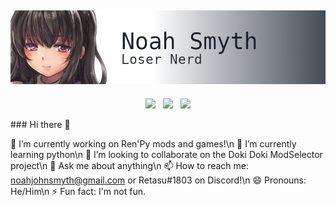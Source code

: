 ## ![noah smyth header](https://github.com/noahjsmyth/noahjsmyth/raw/master/githubbanner.png)
<p align='center'>
<a href="https://twitter.com/_noahsmyth_"><img height="30" src="https://github.com/WaylonWalker/WaylonWalker/blob/master/icon/twitter.png?raw=true"></a>&nbsp;&nbsp;
<a href="https://instagram.com/_noah.smyth_"><img height="30" src="https://github.com/WaylonWalker/WaylonWalker/blob/master/icon/instagram.jpg?raw=true"></a>&nbsp;&nbsp;
<img src="https://visitor-badge.glitch.me/badge?page_id=noahjsmyth.visitor-badge">
</p>
### Hi there 👋

 🔭 I’m currently working on Ren'Py mods and games!\n
 🌱 I’m currently learning python\n
 👯 I’m looking to collaborate on the Doki Doki ModSelector project\n
 💬 Ask me about anything\n
 📫 How to reach me: noahjohnsmyth@gmail.com or Retasu#1803 on Discord!\n
 😄 Pronouns: He/Him\n
 ⚡ Fun fact: I'm not fun.

